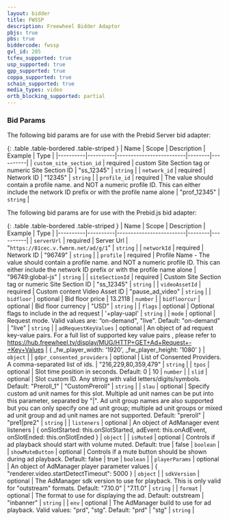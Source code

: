 ```yaml
---
layout: bidder
title: FWSSP
description: Freewheel Bidder Adaptor
pbjs: true
pbs: true
biddercode: fwssp
gvl_id: 285
tcfeu_supported: true
usp_supported: true
gpp_supported: true
coppa_supported: true
schain_supported: true
media_types: video
ortb_blocking_supported: partial
---
```


### Bid Params

The following bid params are for use with the Prebid Server bid adapter:

{: .table .table-bordered .table-striped }
| Name     | Scope    | Description | Example | Type     |
|----------|----------|-------------------------|--------|----------|
| `custom_site_section_id` | required | custom Site Section tag or numeric Site Section ID | "ss_12345" | `string` |
| `network_id` | required | Network ID | "12345" | `string` |
| `profile_id` | required | The value should contain a profile name. and NOT a numeric profile ID. This can either include the network ID prefix or with the profile name alone | "prof_12345" | `string` |

The following bid params are for use with the Prebid.js bid adapter:

{: .table .table-bordered .table-striped }
| Name     | Scope    | Description | Example | Type     |
|----------|----------|-------------------------|--------|----------|
| `serverUrl` | required | Server Url | "`https://81cec.v.fwmrm.net/ad/g/1`"   | `string` |
| `networkId` | required | Network ID | "96749" | `string` |
| `profile` | required | Profile Name - The value should contain a profile name. and NOT a numeric profile ID. This can either include the network ID prefix or with the profile name alone | "96749:global-js"   | `string`   |
| `siteSectionId` | required | Custom Site Section tag or numeric Site Section ID | "ss_12345" | `string` |
| `videoAssetId` | required | Custom content Video Asset ID | "pause_ad_video" | `string` |
| `bidfloor` | optional | Bid floor price | 13.2118 | `number` |
| `bidfloorcur` | optional | Bid floor currency | "USD" | `string` |
| `flags` | optional | Optional flags to include in the ad request | '+play-uapl' | `string` |
| `mode` | optional | Request mode. Valid values are: “on-demand", "live". Default: "on-demand" | "live" | `string` |
| `adRequestKeyValues` | optional | An object of ad request key-value pairs. For a full list of supported key value pairs , please refer to https://hub.freewheel.tv/display/MUG/HTTP+GET+Ad+Request+-+Key+Values | { \_fw_player_width: '1920', \_fw_player_height: '1080' } | `object` |
| `gdpr_consented_providers` | optional | List of Consented Providers. A comma-separated list of ids. | "216,229,80,359,479" | `string` |
| `tpos` | optional | Slot time position in seconds. Default: 0 | 10 | `number` |
| `slid` | optional | Slot custom ID. Any string with valid letters/digits/symbols. Default: "Preroll_1" | "CustomPreroll" | `string` |
| `slau` | optional | Specify custom ad unit names for this slot. Multiple ad unit names can be put into this parameter, separated by "\|". Ad unit group names are also supported but you can only specify one ad unit group; multiple ad unit groups or mixed ad unit group and ad unit names are not supported. Default: "preroll" | "pre1\|pre2" | `string` |
| `listeners` | optional | An object of AdManager event listeners | { onSlotStarted: this.onSlotStarted, adEvent: this.onAdEvent, onSlotEnded: this.onSlotEnded } | `object` |
| `isMuted` | optional | Controls if ad playback should start with volume muted. Default: true | false | `boolean` |
| `showMuteButton` | optional | Controls if a mute button should be shown during ad playback. Default: false | true | `boolean` |
| `playerParams` | optional | An object of AdManager player parameter values | { "renderer.video.startDetectTimeout": 5000 } | `object` |
| `sdkVersion` | optional | The AdManager sdk version to use for playback. This is only valid for "outstream" formats. Default: "7.10.0" | "7.11.0" | `string` |
| `format` | optional | The format to use for displaying the ad. Default: outstream | "inbanner" | `string` |
| `env` | optional | The AdManager build to use for ad playback. Valid values: "prd", "stg". Default: "prd" | "stg" | `string` |

